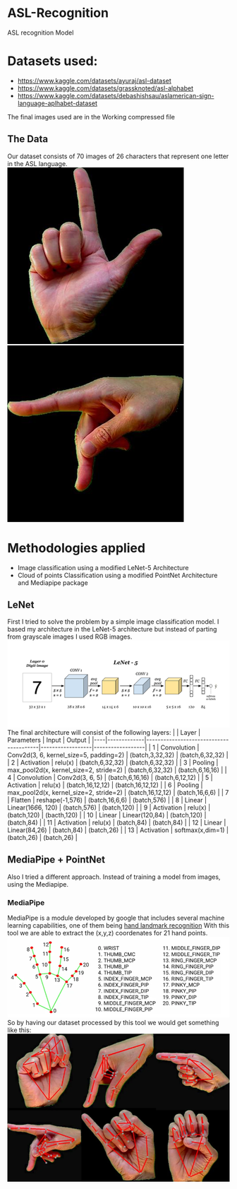 # ASL-Recognition
ASL recognition Model 

# Datasets used:
- https://www.kaggle.com/datasets/ayuraj/asl-dataset
- https://www.kaggle.com/datasets/grassknoted/asl-alphabet
- https://www.kaggle.com/datasets/debashishsau/aslamerican-sign-language-aplhabet-dataset

The final images used are in the Working compressed file

## The Data
Our dataset consists of 70 images of 26 characters that represent one letter in the ASL language.
![L](readme_images/hand1_l_left_seg_1_cropped.jpeg) ![P](readme_images/hand1_p_left_seg_1_cropped.jpeg) 

# Methodologies applied
- Image classification using a modified LeNet-5 Architecture
- Cloud of points Classification using a modified PointNet Architecture and Mediapipe package

## LeNet
First I tried to solve the problem by a simple image classification model. I based my architecture in the LeNet-5 architecture but instead of parting from grayscale images I used RGB images.
![LeNet-5 Architecture](readme_images/LeNet-5.png) 
The final architecture will consist of the following layers:
|    | Layer       | Parameters                             | Input            | Output           |
|----|-------------|----------------------------------------|------------------|------------------|
| 1  | Convolution | Conv2d(3, 6, kernel_size=5, padding=2) | (batch,3,32,32)  | (batch,6,32,32)  |
| 2  | Activation  | relu(x)                                | (batch,6,32,32)  | (batch,6,32,32)  |
| 3  | Pooling     | max_pool2d(x, kernel_size=2, stride=2) | (batch,6,32,32)  | (batch,6,16,16)  |
| 4  | Convolution | Conv2d(3, 6, 5)                        | (batch,6,16,16)  | (batch,6,12,12)  |
| 5  | Activation  | relu(x)                                | (batch,16,12,12) | (batch,16,12,12) |
| 6  | Pooling     | max_pool2d(x, kernel_size=2, stride=2) | (batch,16,12,12) | (batch,16,6,6)   |
| 7  | Flatten     | reshape(-1,576)                        | (batch,16,6,6)   | (batch,576)      |
| 8  | Linear      | Linear(16*6*6, 120)                    | (batch,576)      | (batch,120)      |
| 9  | Activation  | relu(x)                                | (batch,120)      | (bacth,120)      |
| 10 | Linear      | Linear(120,84)                         | (batch,120)      | (batch,84)       |
| 11 | Activation  | relu(x)                                | (batch,84)       | (batch,84)       |
| 12 | Linear      | Linear(84,26)                          | (batch,84)       | (batch,26)       |
| 13 | Activation  | softmax(x,dim=1)                       | (batch,26)       | (batch,26)       |

## MediaPipe + PointNet
Also I tried a different approach. Instead of training a model from images, using the Mediapipe.

### MediaPipe
MediaPipe is a module developed by google that includes several machine learning capabilities, one of them being [hand landmark recognition](https://developers.google.com/mediapipe/solutions/vision/hand_landmarker#get_started)
With this tool we are able to extract the (x,y,z) coordenates for 21 hand points.
![MediaPîpe Point extraction](readme_images/Mediapipe_Points.png)
So by having our dataset processed by this tool we would get something like this:
![MediaPîpe Point extraction example](readme_images/Mediapipe_Example.png)



